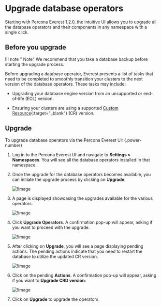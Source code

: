 # Upgrade database operators

Starting with Percona Everest 1.2.0, the intuitive UI allows you to upgrade all the database operators and their components in any namespace with a single click.

## Before you upgrade

!!! note " Note"
    We recommend that you take a database backup before starting the upgrade process.

Before upgrading a database operator, Everest presents a list of tasks that need to be completed to smoothly transition your clusters to the next version of the database operators. These tasks may include:

- Upgrading your database engine version from an unsupported or end-of-life (EOL) version.

- Ensuring your clusters are using a supported [Custom Resource](https://ibm.github.io/kubernetes-operators/lab1/#:~:text=A%20CRD%20defines%20Custom%20Resources,store%20and%20retrieve%20structured%20data.){:target="_blank"} (CR) version.


## Upgrade

To upgrade database operators via the Percona Everest UI:
{.power-number}

1. Log in to the Percona Everest UI and navigate to <i class="uil uil-cog"></i> **Settings > Namespaces**. You will see all the database operators installed in that namespace.


3. Once the upgrade for the database operators becomes available, you can initiate the upgrade process by clicking on **Upgrade**.

    ![!image](../images/upgrade_buttons_page.png)


4. A page is displayed showcasing the upgrades available for the various operators.


    ![!image](../images/show_operators_upgrades.png)


5. Click **Upgrade Operators**. A confirmation pop-up will appear, asking if you want to proceed with the upgrade.

     
    ![!image](../images/upgrade_operators_confirmation.png)

      
6. After clicking on **Upgrade**, you will see a page displaying pending actions. The pending actions indicate that you need to restart the database to utilize the updated CR version.

    ![!image](../images/operators_upgrade_dependency.png)

7. Click on the pending **Actions**. A confirmation pop-up will appear, asking if you want to **Upgrade CRD version**:

    ![!image](../images/CRD_upgrade_confirmation_1.png)

8. Click on **Upgrade** to upgrade the operators.






